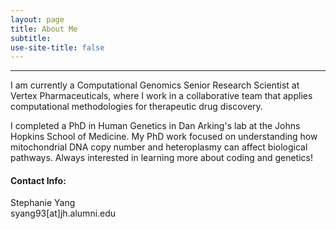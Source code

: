 ```yaml
---
layout: page
title: About Me
subtitle: 
use-site-title: false
---
```

------------------------------

I am currently a Computational Genomics Senior Research Scientist at Vertex Pharmaceuticals, where I work in a collaborative team that applies computational methodologies for therapeutic drug discovery.  

I completed a PhD in Human Genetics in Dan Arking's lab at the Johns Hopkins School of Medicine.  My PhD work focused on understanding how mitochondrial DNA copy number and heteroplasmy can affect biological pathways.  Always interested in learning more about coding and genetics!
      
#### Contact Info:  
Stephanie Yang    
syang93[at]jh.alumni.edu  
